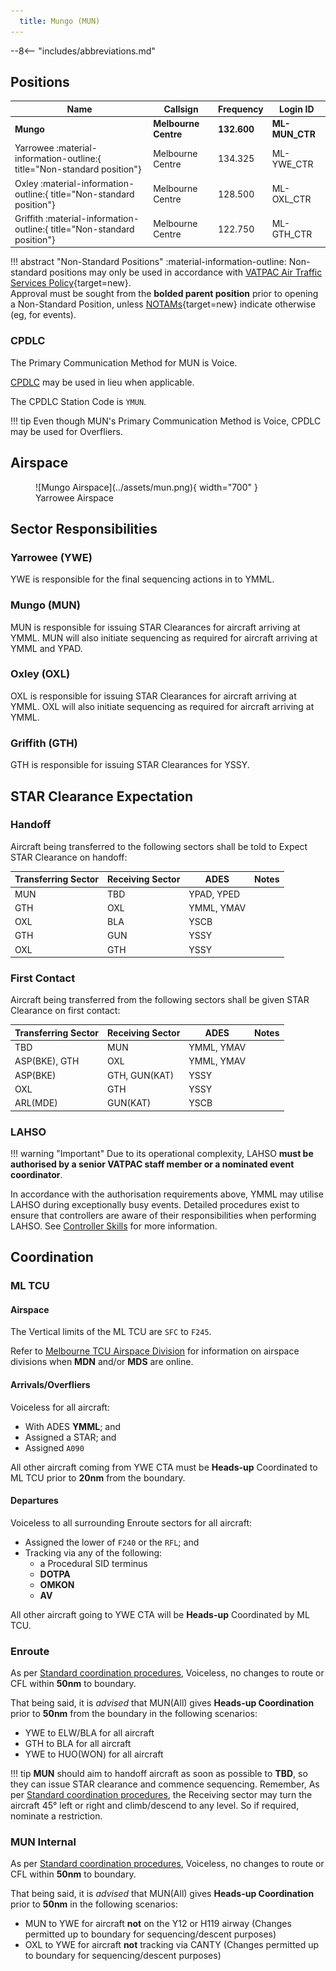 ```yaml
---
  title: Mungo (MUN)
---
```


--8<-- "includes/abbreviations.md"
## Positions

| Name | Callsign | Frequency | Login ID |
| ---- | -------- | --------- | -------- |
| **Mungo** | **Melbourne Centre** | **132.600** | **ML-MUN_CTR** |
| <span class="indented">Yarrowee :material-information-outline:{ title="Non-standard position"} | Melbourne Centre | 134.325 | ML-YWE_CTR |
| <span class="indented">Oxley :material-information-outline:{ title="Non-standard position"} | Melbourne Centre | 128.500 | ML-OXL_CTR |
| <span class="indented">Griffith :material-information-outline:{ title="Non-standard position"} | Melbourne Centre | 122.750 | ML-GTH_CTR |

!!! abstract "Non-Standard Positions"
    :material-information-outline: Non-standard positions may only be used in accordance with [VATPAC Air Traffic Services Policy](https://vatpac.org/publications/policies){target=new}.  
    Approval must be sought from the **bolded parent position** prior to opening a Non-Standard Position, unless [NOTAMs](https://vatpac.org/publications/notam){target=new} indicate otherwise (eg, for events).

### CPDLC
The Primary Communication Method for MUN is Voice.

[CPDLC](../../../client/cpdlc) may be used in lieu when applicable.

The CPDLC Station Code is `YMUN`.

!!! tip
    Even though MUN's Primary Communication Method is Voice, CPDLC may be used for Overfliers.

## Airspace

<figure markdown>
![Mungo Airspace](../assets/mun.png){ width="700" }
  <figcaption>Yarrowee Airspace</figcaption>
</figure>

## Sector Responsibilities
### Yarrowee (YWE)
YWE is responsible for the final sequencing actions in to YMML.

### Mungo (MUN)
MUN is responsible for issuing STAR Clearances for aircraft arriving at YMML. MUN will also initiate sequencing as required for aircraft arriving at YMML and YPAD.

### Oxley (OXL)
OXL is responsible for issuing STAR Clearances for aircraft arriving at YMML. OXL will also initiate sequencing as required for aircraft arriving at YMML.

### Griffith (GTH)
GTH is responsible for issuing STAR Clearances for YSSY.

## STAR Clearance Expectation
### Handoff
Aircraft being transferred to the following sectors shall be told to Expect STAR Clearance on handoff:

| Transferring Sector | Receiving Sector | ADES | Notes |
| ---- | -------- | --------- | --------- |
| MUN | TBD | YPAD, YPED | |
| GTH | OXL | YMML, YMAV | |
| OXL | BLA | YSCB | |
| GTH | GUN | YSSY | |
| OXL | GTH | YSSY | |


### First Contact
Aircraft being transferred from the following sectors shall be given STAR Clearance on first contact:

| Transferring Sector | Receiving Sector | ADES | Notes |
| ---- | -------- | --------- | --------- |
| TBD | MUN | YMML, YMAV | |
| ASP(BKE), GTH | OXL | YMML, YMAV | |
| ASP(BKE) | GTH, GUN(KAT) | YSSY | |
| OXL | GTH | YSSY | |
| ARL(MDE) | GUN(KAT) | YSCB | |

### LAHSO
!!! warning "Important"
    Due to its operational complexity, LAHSO **must be authorised by a senior VATPAC staff member or a nominated event coordinator**.

In accordance with the authorisation requirements above, YMML may utilise LAHSO during exceptionally busy events. Detailed procedures exist to ensure that controllers are aware of their responsibilities when performing LAHSO. See [Controller Skills](../../controller-skills/runwaymanagement.md#lahso) for more information.

## Coordination
### ML TCU
#### Airspace
The Vertical limits of the ML TCU are `SFC` to `F245`.

Refer to [Melbourne TCU Airspace Division](../../../terminal/melbourne/#airspace-division) for information on airspace divisions when **MDN** and/or **MDS** are online.

#### Arrivals/Overfliers
Voiceless for all aircraft:

- With ADES **YMML**; and  
- Assigned a STAR; and  
- Assigned `A090`

All other aircraft coming from YWE CTA must be **Heads-up** Coordinated to ML TCU prior to **20nm** from the boundary.

#### Departures
Voiceless to all surrounding Enroute sectors for all aircraft:
 
- Assigned the lower of `F240` or the `RFL`; and
- Tracking via any of the following:
    - a Procedural SID terminus
    - **DOTPA**
    - **OMKON**
    - **AV**

All other aircraft going to YWE CTA will be **Heads-up** Coordinated by ML TCU.

### Enroute
As per [Standard coordination procedures](../../../controller-skills/coordination/#enr-enr), Voiceless, no changes to route or CFL within **50nm** to boundary.

That being said, it is *advised* that MUN(All) gives **Heads-up Coordination** prior to **50nm** from the boundary in the following scenarios:  
- YWE to ELW/BLA for all aircraft  
- GTH to BLA for all aircraft  
- YWE to HUO(WON) for all aircraft

!!! tip
    **MUN** should aim to handoff aircraft as soon as possible to **TBD**, so they can issue STAR clearance and commence sequencing. Remember, As per [Standard coordination procedures](../../../controller-skills/coordination/#handoffs), the Receiving sector may turn the aircraft 45° left or right and climb/descend to any level. So if required, nominate a restriction.

### MUN Internal
As per [Standard coordination procedures](../../../controller-skills/coordination/#enr-enr), Voiceless, no changes to route or CFL within **50nm** to boundary.

That being said, it is *advised* that MUN(All) gives **Heads-up Coordination** prior to **50nm** in the following scenarios:  
- MUN to YWE for aircraft **not** on the Y12 or H119 airway (Changes permitted up to boundary for sequencing/descent purposes)  
- OXL to YWE for aircraft **not** tracking via CANTY (Changes permitted up to boundary for sequencing/descent purposes)
